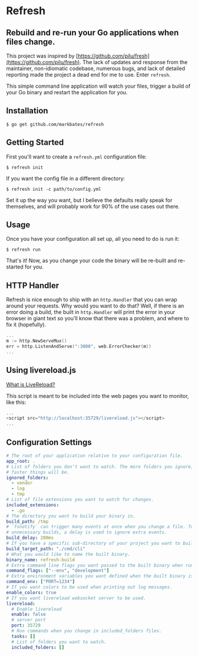 # Refresh

## Rebuild and re-run your Go applications when files change.

This project was inspired by [https://github.com/pilu/fresh](https://github.com/pilu/fresh). The lack of updates and response from the maintainer, non-idiomatic codebase, numerous bugs, and lack of detailed reporting made the project a dead end for me to use. Enter `refresh`.

This simple command line application will watch your files, trigger a build of your Go binary and restart the application for you.

## Installation

```
$ go get github.com/markbates/refresh
```

## Getting Started

First you'll want to create a `refresh.yml` configuration file:

```
$ refresh init
```

If you want the config file in a different directory:

```
$ refresh init -c path/to/config.yml
```

Set it up the way you want, but I believe the defaults really speak for themselves, and will probably work for 90% of the use cases out there.

## Usage

Once you have your configuration all set up, all you need to do is run it:

```
$ refresh run
```

That's it! Now, as you change your code the binary will be re-built and re-started for you.

## HTTP Handler

Refresh is nice enough to ship with an `http.Handler` that you can wrap around your requests. Why would you want to do that?
Well, if there is an error doing a build, the built in `http.Handler` will print the error in your browser in giant text so you'll know that there was a problem, and where to fix it (hopefully).

```go
...
m := http.NewServeMux()
err = http.ListenAndServe(":3000", web.ErrorChecker(m))
...
```

## Using livereload.js

[What is LiveReload?](https://github.com/livereload/livereload-js#what-is-livereload)

This script is meant to be included into the web pages you want to monitor, like this:

```js
...
<script src="http://localhost:35729/livereload.js"></script>
...
```

## Configuration Settings

```yml
# The root of your application relative to your configuration file.
app_root: .
# List of folders you don't want to watch. The more folders you ignore, the
# faster things will be.
ignored_folders:
  - vendor
  - log
  - tmp
# List of file extensions you want to watch for changes.
included_extensions:
  - .go
# The directory you want to build your binary in.
build_path: /tmp
# `fsnotify` can trigger many events at once when you change a file. To minimize
# unnecessary builds, a delay is used to ignore extra events.
build_delay: 200ms
# If you have a specific sub-directory of your project you want to build.
build_target_path: "./cmd/cli"
# What you would like to name the built binary.
binary_name: refresh-build
# Extra command line flags you want passed to the built binary when running it.
command_flags: ["--env", "development"]
# Extra environment variables you want defined when the built binary is run.
command_env: ["PORT=1234"]
# If you want colors to be used when printing out log messages.
enable_colors: true
# If you want livereload websocket server to be used.
livereload:
  # Enable livereload
  enable: false
  # server port
  port: 35729
  # Run commands when you change in included_folders files.
  tasks: []
  # List of folders you want to watch.
  included_folders: []
```
